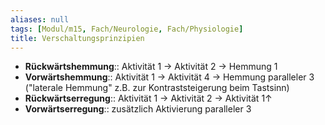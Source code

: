 ```yaml
---
aliases: null
tags: [Modul/m15, Fach/Neurologie, Fach/Physiologie]
title: Verschaltungsprinzipien
---
```

- **Rückwärtshemmung**:: Aktivität 1 → Aktivität 2 → Hemmung 1
- **Vorwärtshemmung**:: Aktivität 1 → Aktivität 4 → Hemmung paralleler 3 ("laterale Hemmung" z.B. zur Kontraststeigerung beim Tastsinn)
- **Rückwärtserregung**:: Aktivität 1 → Aktivität 2 → Aktivität 1↑ 
- **Vorwärtserregung**:: zusätzlich Aktivierung paralleler 3